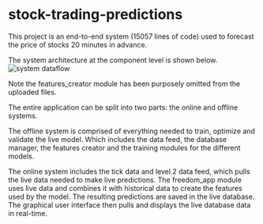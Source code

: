 # stock-trading-predictions
This project is an end-to-end system (15057 lines of code) used to forecast the price of stocks 20 minutes in advance. 

The system architecture at the component level is shown below.
![system dataflow](https://user-images.githubusercontent.com/16655278/201698488-6dfbbc70-b290-4b4d-aece-1be117cb8406.png)

Note the features_creator module has been purposely omitted from the uploaded files. 

The entire application can be split into two parts: the online and offline systems. 

The offline system is comprised of everything needed to train, optimize and validate the live model. Which includes the data feed, the database manager, the features creator and the training modules for the different models.

The online system includes the tick data and level 2 data feed, which pulls the live data needed to make live predictions. The freedom_app module uses live data and combines it with historical data to create the features used by the model. The resulting predictions are saved in the live database. The graphical user interface then pulls and displays the live database data in real-time.
